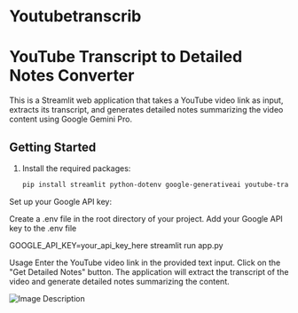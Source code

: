 # Youtubetranscrib
# YouTube Transcript to Detailed Notes Converter

This is a Streamlit web application that takes a YouTube video link as input, extracts its transcript, and generates detailed notes summarizing the video content using Google Gemini Pro.

## Getting Started

1. Install the required packages:
   ```bash
   pip install streamlit python-dotenv google-generativeai youtube-transcript-api
Set up your Google API key:

Create a .env file in the root directory of your project.
Add your Google API key to the .env file

GOOGLE_API_KEY=your_api_key_here
streamlit run app.py

Usage
Enter the YouTube video link in the provided text input.
Click on the "Get Detailed Notes" button.
The application will extract the transcript of the video and generate detailed notes summarizing the content.


![Image Description](path/to/image.png)
